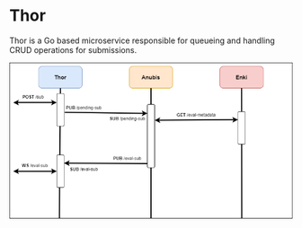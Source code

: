 # Thor
Thor is a Go based microservice responsible for queueing and handling CRUD operations for submissions.

![](../assets/Submission-Flow-Diagram.png)